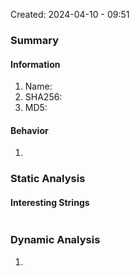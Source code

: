 Created: 2024-04-10 - 09:51


### Summary
#### Information
1. Name: 
2. SHA256:  
3. MD5: 

#### Behavior
1. 


### Static Analysis
#### Interesting Strings
```bash

```


### Dynamic Analysis
1. 
